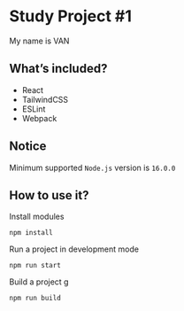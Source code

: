 # Study Project #1

My name is VAN

## What’s included?

- React
- TailwindCSS
- ESLint
- Webpack

## Notice

Minimum supported `Node.js` version is `16.0.0`

## How to use it?

Install modules

```
npm install
```

Run a project in development mode

```
npm run start
```

Build a project
g

```
npm run build
```
